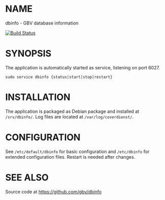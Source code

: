 # NAME

dbinfo - GBV database information

[![Build Status](https://travis-ci.org/gbv/dbinfo.svg)](https://travis-ci.org/gbv/coverdienst)

# SYNOPSIS

The application is automatically started as service, listening on port 6027.

    sudo service dbinfo {status|start|stop|restart}

# INSTALLATION

The application is packaged as Debian package and installed at
`/srv/dbinfo/`. Log files are located at `/var/log/coverdienst/`.

# CONFIGURATION

See `/etc/default/dbinfo` for basic configuration and `/etc/dbinfo` for
extended configuration files. Restart is needed after changes. 

# SEE ALSO

Source code at <https://github.com/gbv/dbinfo>

